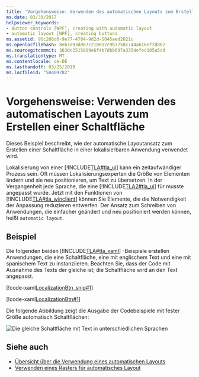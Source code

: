 ```yaml
---
title: 'Vorgehensweise: Verwenden des automatischen Layouts zum Erstellen einer Schaltfläche'
ms.date: 03/30/2017
helpviewer_keywords:
- Button controls [WPF], creating with automatic layout
- automatic layout [WPF], creating buttons
ms.assetid: 96c206d0-9e77-4784-9d2d-5045aed2021c
ms.openlocfilehash: 8eb1e93dd87c210812c9b7758c744a616ef2d862
ms.sourcegitcommit: 3630c2515809e6f4b7dbb697a3354efec105a5cd
ms.translationtype: MT
ms.contentlocale: de-DE
ms.lasthandoff: 03/25/2019
ms.locfileid: "58409782"
---
```

# <a name="how-to-use-automatic-layout-to-create-a-button"></a>Vorgehensweise: Verwenden des automatischen Layouts zum Erstellen einer Schaltfläche
Dieses Beispiel beschreibt, wie der automatische Layoutansatz zum Erstellen einer Schaltfläche in einer lokalisierbaren Anwendung verwendet wird.  
  
 Lokalisierung von einer [!INCLUDE[TLA#tla_ui](../../../../includes/tlasharptla-ui-md.md)] kann ein zeitaufwändiger Prozess sein. Oft müssen Lokalisierungsexperten die Größe von Elementen ändern und sie neu positionieren, um Text zu übersetzen. In der Vergangenheit jede Sprache, die eine [!INCLUDE[TLA2#tla_ui](../../../../includes/tla2sharptla-ui-md.md)] für musste angepasst wurde. Jetzt mit den Funktionen von [!INCLUDE[TLA#tla_winclient](../../../../includes/tlasharptla-winclient-md.md)] können Sie Elemente, die die Notwendigkeit der Anpassung reduzieren entwerfen. Der Ansatz zum Schreiben von Anwendungen, die einfacher geändert und neu positioniert werden können, heißt `automatic layout`.  
  
## <a name="example"></a>Beispiel  

Die folgenden beiden [!INCLUDE[TLA#tla_xaml](../../../../includes/tlasharptla-xaml-md.md)] -Beispiele erstellen Anwendungen, die eine Schaltfläche, eine mit englischem Text und eine mit spanischem Text zu instanziieren. Beachten Sie, dass der Code mit Ausnahme des Texts der gleiche ist; die Schaltfläche wird an den Text angepasst.

[!code-xaml[LocalizationBtn_snip#1](~/samples/snippets/csharp/VS_Snippets_Wpf/LocalizationBtn_snip/CS/Pane1.xaml#1)]  
  
[!code-xaml[LocalizationBtn#1](~/samples/snippets/csharp/VS_Snippets_Wpf/LocalizationBtn/CS/Pane1.xaml#1)]  
  
 Die folgende Abbildung zeigt die Ausgabe der Codebeispiele mit fester Größe automatisch Schaltflächen:
  
 ![Die gleiche Schaltfläche mit Text in unterschiedlichen Sprachen](./media/use-automatic-layout-overview/auto-resizable-button.png)  
  
## <a name="see-also"></a>Siehe auch

- [Übersicht über die Verwendung eines automatischen Layouts](use-automatic-layout-overview.md)
- [Verwenden eines Rasters für automatisches Layout](how-to-use-a-grid-for-automatic-layout.md)
